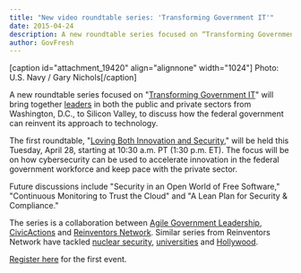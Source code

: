 ```yaml
---
title: "New video roundtable series: 'Transforming Government IT'"
date: 2015-04-24
description: A new roundtable series focused on “Transforming Government IT” will bring together leaders in both the public and private sectors from Washington, D.C., to Silicon Valley, to discuss how the federal government can reinvent its approach to technology.
author: GovFresh
---
```


[caption id="attachment_19420" align="alignnone" width="1024"] Photo: U.S. Navy / Gary Nichols[/caption]

A new roundtable series focused on "<a href="http://reinventors.net/series/civic-tech">Transforming Government IT</a>" will bring together <a href="http://reinventors.net/transforming-government-it-series-network/">leaders</a> in both the public and private sectors from Washington, D.C., to Silicon Valley, to discuss how the federal government can reinvent its approach to technology.

The first roundtable, "<a href="http://reinventors.net/roundtables/innovation-security">Loving Both Innovation and Security</a>," will be held this Tuesday, April 28, starting at 10:30 a.m. PT (1:30 p.m. ET). The focus will be on how cybersecurity can be used to accelerate innovation in the federal government workforce and keep pace with the private sector.

Future discussions include "Security in an Open World of Free Software," "Continuous Monitoring to Trust the Cloud" and "A Lean Plan for Security &amp; Compliance." 

The series is a collaboration between <a href="http://agilegovernmentleadership.org">Agile Government Leadership</a>, <a href="http://civicactions.com">CivicActions</a> and <a href="http://reinventors.net">Reinventors Network</a>. Similar series from Reinventors Network have tackled <a href="http://reinventors.net/series/reinvent-nuclear/">nuclear security</a>, <a href="http://reinventors.net/series/reinvent-university/">universities</a> and <a href="http://reinventors.net/series/reinvent-hollywood">Hollywood</a>.

<a href="http://www.eventbrite.com/e/loving-both-innovation-and-security-tickets-16042915793">Register here</a> for the first event.
